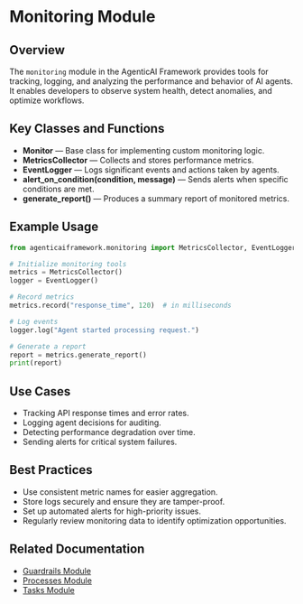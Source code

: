 # Monitoring Module

## Overview
The `monitoring` module in the AgenticAI Framework provides tools for tracking, logging, and analyzing the performance and behavior of AI agents. It enables developers to observe system health, detect anomalies, and optimize workflows.

## Key Classes and Functions
- **Monitor** — Base class for implementing custom monitoring logic.
- **MetricsCollector** — Collects and stores performance metrics.
- **EventLogger** — Logs significant events and actions taken by agents.
- **alert_on_condition(condition, message)** — Sends alerts when specific conditions are met.
- **generate_report()** — Produces a summary report of monitored metrics.

## Example Usage
```python
from agenticaiframework.monitoring import MetricsCollector, EventLogger

# Initialize monitoring tools
metrics = MetricsCollector()
logger = EventLogger()

# Record metrics
metrics.record("response_time", 120)  # in milliseconds

# Log events
logger.log("Agent started processing request.")

# Generate a report
report = metrics.generate_report()
print(report)
```

## Use Cases
- Tracking API response times and error rates.
- Logging agent decisions for auditing.
- Detecting performance degradation over time.
- Sending alerts for critical system failures.

## Best Practices
- Use consistent metric names for easier aggregation.
- Store logs securely and ensure they are tamper-proof.
- Set up automated alerts for high-priority issues.
- Regularly review monitoring data to identify optimization opportunities.

## Related Documentation
- [Guardrails Module](guardrails.md)
- [Processes Module](processes.md)
- [Tasks Module](tasks.md)
